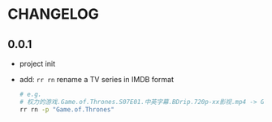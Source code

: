 # CHANGELOG

## 0.0.1

- project init
- add: `rr rn` rename a TV series in IMDB format

  ```bash
  # e.g.
  # 权力的游戏.Game.of.Thrones.S07E01.中英字幕.BDrip.720p-xx影视.mp4 -> Game of Thrones S07E01.mp4
  rr rn -p "Game.of.Thrones"
  ```

